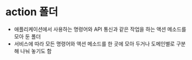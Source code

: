 # action 폴더
- 애플리케이션에서 사용하는 명령어와 API 통신과 같은 작업을 하는 액션 메소드를 모아 둔 폴더
- 서비스에 따라 모든 명령어와 액션 메소드를 한 곳에 모아 두거나 도메인별로 구분해 나눠 놓기도 함